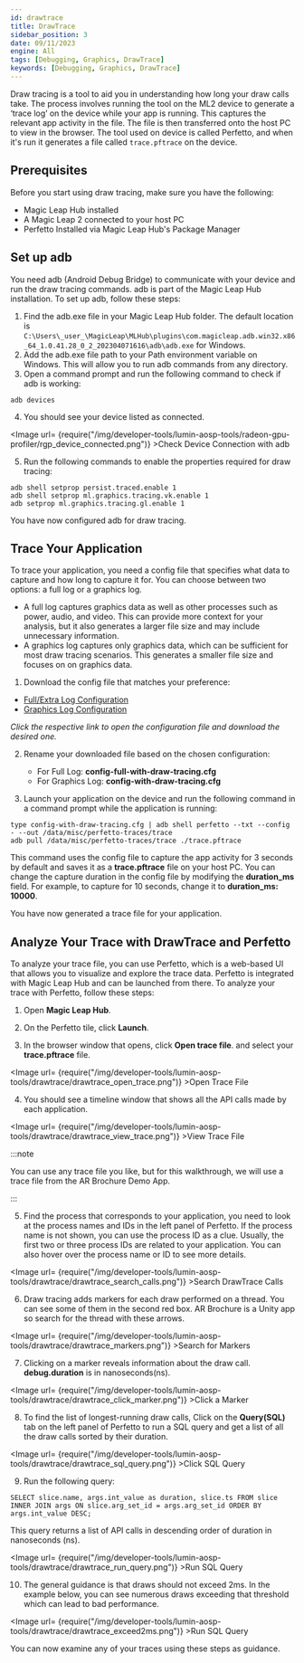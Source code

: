 ```yaml
---
id: drawtrace
title: DrawTrace
sidebar_position: 3
date: 09/11/2023
engine: All
tags: [Debugging, Graphics, DrawTrace]
keywords: [Debugging, Graphics, DrawTrace]
---
```


Draw tracing is a tool to aid you in understanding how long your draw calls take. The process involves running the tool on the ML2 device to generate a ‘trace log’ on the device while your app is running. This captures the relevant app activity in the file. The file is then transferred onto the host PC to view in the browser. The tool used on device is called Perfetto, and when it's run it generates a file called `trace.pftrace` on the device.

## Prerequisites

Before you start using draw tracing, make sure you have the following:

- Magic Leap Hub installed
- A Magic Leap 2 connected to your host PC
- Perfetto Installed via Magic Leap Hub's Package Manager

## Set up adb

You need adb (Android Debug Bridge) to communicate with your device and run the draw tracing commands. adb is part of the Magic Leap Hub installation. To set up adb, follow these steps:

1. Find the adb.exe file in your Magic Leap Hub folder. The default location is `C:\Users\_user_\MagicLeap\MLHub\plugins\com.magicleap.adb.win32.x86_64_1.0.41.28_0_2_202304071616\adb\adb.exe` for Windows.
2. Add the adb.exe file path to your Path environment variable on Windows. This will allow you to run adb commands from any directory.
3. Open a command prompt and run the following command to check if adb is working:

```
adb devices
```

4. You should see your device listed as connected.

<Image url= {require("/img/developer-tools/lumin-aosp-tools/radeon-gpu-profiler/rgp_device_connected.png")} >Check Device Connection with adb</Image>

5. Run the following commands to enable the properties required for draw tracing:

```shell
adb shell setprop persist.traced.enable 1
adb shell setprop ml.graphics.tracing.vk.enable 1
adb setprop ml.graphics.tracing.gl.enable 1
```

You have now configured adb for draw tracing.

## Trace Your Application

To trace your application, you need a config file that specifies what data to capture and how long to capture it for. You can choose between two options: a full log or a graphics log.

- A full log captures graphics data as well as other processes such as power, audio, and video. This can provide more context for your analysis, but it also generates a larger file size and may include unnecessary information.
- A graphics log captures only graphics data, which can be sufficient for most draw tracing scenarios. This generates a smaller file size and focuses on on graphics data.

1. Download the config file that matches your preference:

- [Full/Extra Log Configuration](/resources/config-full-with-draw-tracing.txt)
- [Graphics Log Configuration](/resources/config-with-draw-tracing.txt)

*Click the respective link to open the configuration file and download the desired one.*

2. Rename your downloaded file based on the chosen configuration:
   - For Full Log: **config-full-with-draw-tracing.cfg**
   - For Graphics Log: **config-with-draw-tracing.cfg**

3. Launch your application on the device and run the following command in a command prompt while the application is running:

```shell
type config-with-draw-tracing.cfg | adb shell perfetto --txt --config - --out /data/misc/perfetto-traces/trace
adb pull /data/misc/perfetto-traces/trace ./trace.pftrace
```

This command uses the config file to capture the app activity for 3 seconds by default and saves it as a **trace.pftrace** file on your host PC. You can change the capture duration in the config file by modifying the **duration_ms** field. For example, to capture for 10 seconds, change it to **duration_ms: 10000**.

You have now generated a trace file for your application.

## Analyze Your Trace with DrawTrace and Perfetto

To analyze your trace file, you can use Perfetto, which is a web-based UI that allows you to visualize and explore the trace data. Perfetto is integrated with Magic Leap Hub and can be launched from there. To analyze your trace with Perfetto, follow these steps:

1. Open **Magic Leap Hub**.

2. On the Perfetto tile, click **Launch**.

3. In the browser window that opens, click **Open trace file**. and select your **trace.pftrace** file.

 <Image url= {require("/img/developer-tools/lumin-aosp-tools/drawtrace/drawtrace_open_trace.png")} >Open Trace File</Image>

4. You should see a timeline window that shows all the API calls made by each application.

<Image url= {require("/img/developer-tools/lumin-aosp-tools/drawtrace/drawtrace_view_trace.png")} >View Trace File</Image>

:::note

You can use any trace file you like, but for this walkthrough, we will use a trace file from the AR Brochure Demo App.

:::

5. Find the process that corresponds to your application, you need to look at the process names and IDs in the left panel of Perfetto. If the process name is not shown, you can use the process ID as a clue. Usually, the first two or three process IDs are related to your application. You can also hover over the process name or ID to see more details.

<Image url= {require("/img/developer-tools/lumin-aosp-tools/drawtrace/drawtrace_search_calls.png")} >Search DrawTrace Calls</Image>

6. Draw tracing adds markers for each draw performed on a thread. You can see some of them in the second red box. AR Brochure is a Unity app so search for the thread with these arrows.

<Image url= {require("/img/developer-tools/lumin-aosp-tools/drawtrace/drawtrace_markers.png")} >Search for Markers</Image>

7. Clicking on a marker reveals information about the draw call. **debug.duration** is in nanoseconds(ns).

<Image url= {require("/img/developer-tools/lumin-aosp-tools/drawtrace/drawtrace_click_marker.png")} >Click a Marker</Image>

8. To find the list of longest-running draw calls, Click on the **Query(SQL)** tab on the left panel of Perfetto to run a SQL query and get a list of all the draw calls sorted by their duration.

<Image url= {require("/img/developer-tools/lumin-aosp-tools/drawtrace/drawtrace_sql_query.png")} >Click SQL Query</Image>

9. Run the following query:

```shell
SELECT slice.name, args.int_value as duration, slice.ts FROM slice INNER JOIN args ON slice.arg_set_id = args.arg_set_id ORDER BY args.int_value DESC;
```

This query returns a list of API calls in descending order of duration in nanoseconds (ns).

<Image url= {require("/img/developer-tools/lumin-aosp-tools/drawtrace/drawtrace_run_query.png")} >Run SQL Query</Image>

10. The general guidance is that draws should not exceed 2ms. In the example below, you can see numerous draws exceeding that threshold which can lead to bad performance.

<Image url= {require("/img/developer-tools/lumin-aosp-tools/drawtrace/drawtrace_exceed2ms.png")} >Run SQL Query</Image>

You can now examine any of your traces using these steps as guidance.

